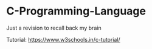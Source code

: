 # C-Programming-Language
Just a revision to recall back my brain

Tutorial:
https://www.w3schools.in/c-tutorial/
